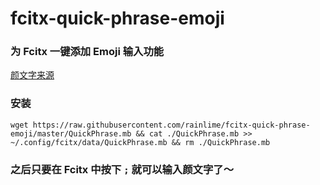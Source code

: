 # fcitx-quick-phrase-emoji

### 为 Fcitx 一键添加 Emoji 输入功能

[颜文字来源](https://blog.felixc.at/2012/05/kitty-for-fcitx-quickphrase)

### 安装

```
wget https://raw.githubusercontent.com/rainlime/fcitx-quick-phrase-emoji/master/QuickPhrase.mb && cat ./QuickPhrase.mb >> ~/.config/fcitx/data/QuickPhrase.mb && rm ./QuickPhrase.mb
```


### 之后只要在 Fcitx 中按下 ```;``` 就可以输入颜文字了～

